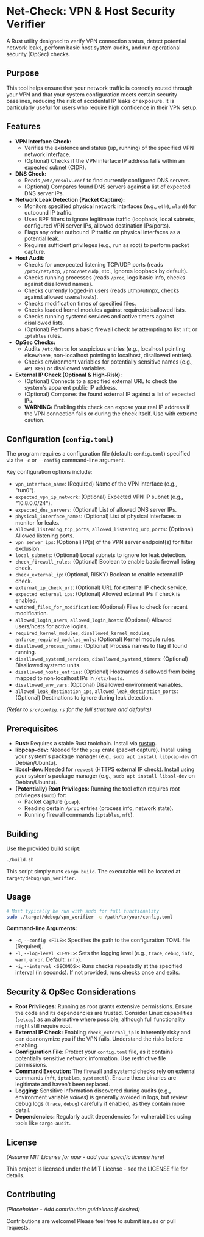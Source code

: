 # Net-Check: VPN & Host Security Verifier

A Rust utility designed to verify VPN connection status, detect potential network leaks, perform basic host system audits, and run operational security (OpSec) checks.

## Purpose

This tool helps ensure that your network traffic is correctly routed through your VPN and that your system configuration meets certain security baselines, reducing the risk of accidental IP leaks or exposure. It is particularly useful for users who require high confidence in their VPN setup.

## Features

*   **VPN Interface Check:**
    *   Verifies the existence and status (up, running) of the specified VPN network interface.
    *   (Optional) Checks if the VPN interface IP address falls within an expected subnet (CIDR).
*   **DNS Check:**
    *   Reads `/etc/resolv.conf` to find currently configured DNS servers.
    *   (Optional) Compares found DNS servers against a list of expected DNS server IPs.
*   **Network Leak Detection (Packet Capture):**
    *   Monitors specified physical network interfaces (e.g., `eth0`, `wlan0`) for outbound IP traffic.
    *   Uses BPF filters to ignore legitimate traffic (loopback, local subnets, configured VPN server IPs, allowed destination IPs/ports).
    *   Flags any other outbound IP traffic on physical interfaces as a potential leak.
    *   Requires sufficient privileges (e.g., run as root) to perform packet capture.
*   **Host Audit:**
    *   Checks for unexpected listening TCP/UDP ports (reads `/proc/net/tcp`, `/proc/net/udp`, etc., ignores loopback by default).
    *   Checks running processes (reads `/proc`, logs basic info, checks against disallowed names).
    *   Checks currently logged-in users (reads utmp/utmpx, checks against allowed users/hosts).
    *   Checks modification times of specified files.
    *   Checks loaded kernel modules against required/disallowed lists.
    *   Checks running systemd services and active timers against disallowed lists.
    *   (Optional) Performs a basic firewall check by attempting to list `nft` or `iptables` rules.
*   **OpSec Checks:**
    *   Audits `/etc/hosts` for suspicious entries (e.g., localhost pointing elsewhere, non-localhost pointing to localhost, disallowed entries).
    *   Checks environment variables for potentially sensitive names (e.g., `API_KEY`) or disallowed variables.
*   **External IP Check (Optional & High-Risk):**
    *   (Optional) Connects to a specified external URL to check the system's apparent public IP address.
    *   (Optional) Compares the found external IP against a list of expected IPs.
    *   **WARNING:** Enabling this check can expose your real IP address if the VPN connection fails or during the check itself. Use with extreme caution.

## Configuration (`config.toml`)

The program requires a configuration file (default: `config.toml`) specified via the `-c` or `--config` command-line argument.

Key configuration options include:

*   `vpn_interface_name`: (Required) Name of the VPN interface (e.g., "tun0").
*   `expected_vpn_ip_network`: (Optional) Expected VPN IP subnet (e.g., "10.8.0.0/24").
*   `expected_dns_servers`: (Optional) List of allowed DNS server IPs.
*   `physical_interface_names`: (Optional) List of physical interfaces to monitor for leaks.
*   `allowed_listening_tcp_ports`, `allowed_listening_udp_ports`: (Optional) Allowed listening ports.
*   `vpn_server_ips`: (Optional) IP(s) of the VPN server endpoint(s) for filter exclusion.
*   `local_subnets`: (Optional) Local subnets to ignore for leak detection.
*   `check_firewall_rules`: (Optional) Boolean to enable basic firewall listing check.
*   `check_external_ip`: (Optional, RISKY) Boolean to enable external IP check.
*   `external_ip_check_url`: (Optional) URL for external IP check service.
*   `expected_external_ips`: (Optional) Allowed external IPs if check is enabled.
*   `watched_files_for_modification`: (Optional) Files to check for recent modification.
*   `allowed_login_users`, `allowed_login_hosts`: (Optional) Allowed users/hosts for active logins.
*   `required_kernel_modules`, `disallowed_kernel_modules`, `enforce_required_modules_only`: (Optional) Kernel module rules.
*   `disallowed_process_names`: (Optional) Process names to flag if found running.
*   `disallowed_systemd_services`, `disallowed_systemd_timers`: (Optional) Disallowed systemd units.
*   `disallowed_hosts_entries`: (Optional) Hostnames disallowed from being mapped to non-localhost IPs in `/etc/hosts`.
*   `disallowed_env_vars`: (Optional) Disallowed environment variables.
*   `allowed_leak_destination_ips`, `allowed_leak_destination_ports`: (Optional) Destinations to ignore during leak detection.

*(Refer to `src/config.rs` for the full structure and defaults)*

## Prerequisites

*   **Rust:** Requires a stable Rust toolchain. Install via [rustup](https://rustup.rs/).
*   **libpcap-dev:** Needed for the `pcap` crate (packet capture). Install using your system's package manager (e.g., `sudo apt install libpcap-dev` on Debian/Ubuntu).
*   **libssl-dev:** Needed for `reqwest` (HTTPS external IP check). Install using your system's package manager (e.g., `sudo apt install libssl-dev` on Debian/Ubuntu).
*   **(Potentially) Root Privileges:** Running the tool often requires root privileges (`sudo`) for:
    *   Packet capture (`pcap`).
    *   Reading certain `/proc` entries (process info, network state).
    *   Running firewall commands (`iptables`, `nft`).

## Building

Use the provided build script:

```bash
./build.sh
```

This script simply runs `cargo build`. The executable will be located at `target/debug/vpn_verifier`.

## Usage

```bash
# Must typically be run with sudo for full functionality
sudo ./target/debug/vpn_verifier -c /path/to/your/config.toml
```

**Command-line Arguments:**

*   `-c`, `--config <FILE>`: Specifies the path to the configuration TOML file (Required).
*   `-l`, `--log-level <LEVEL>`: Sets the logging level (e.g., `trace`, `debug`, `info`, `warn`, `error`. Default: `info`).
*   `-i`, `--interval <SECONDS>`: Runs checks repeatedly at the specified interval (in seconds). If not provided, runs checks once and exits.

## Security & OpSec Considerations

*   **Root Privileges:** Running as root grants extensive permissions. Ensure the code and its dependencies are trusted. Consider Linux capabilities (`setcap`) as an alternative where possible, although full functionality might still require root.
*   **External IP Check:** Enabling `check_external_ip` is inherently risky and can deanonymize you if the VPN fails. Understand the risks before enabling.
*   **Configuration File:** Protect your `config.toml` file, as it contains potentially sensitive network information. Use restrictive file permissions.
*   **Command Execution:** The firewall and systemd checks rely on external commands (`nft`, `iptables`, `systemctl`). Ensure these binaries are legitimate and haven't been replaced.
*   **Logging:** Sensitive information discovered during audits (e.g., environment variable *values*) is generally avoided in logs, but review debug logs (`trace`, `debug`) carefully if enabled, as they contain more detail.
*   **Dependencies:** Regularly audit dependencies for vulnerabilities using tools like `cargo-audit`.

## License

*(Assume MIT License for now - add your specific license here)*

This project is licensed under the MIT License - see the LICENSE file for details.

## Contributing

*(Placeholder - Add contribution guidelines if desired)*

Contributions are welcome! Please feel free to submit issues or pull requests. 